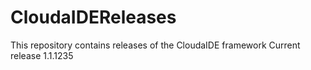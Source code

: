 # CloudaIDEReleases
This repository contains releases of the CloudaIDE framework
Current release 1.1.1235


